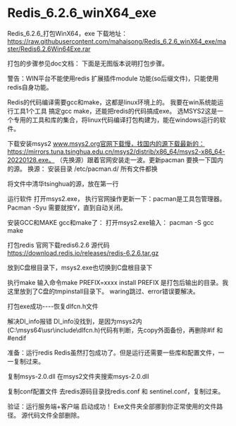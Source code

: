 # Redis_6.2.6_winX64_exe
Redis_6.2.6_打包WinX64，exe
下载地址：
https://raw.githubusercontent.com/mahaisong/Redis_6.2.6_winX64_exe/master/Redis6.2.6Win64Exe.rar


打包的步骤参见doc文档： 下面是无图版本说明打包步骤。

警告：WIN平台不能使用redis 扩展插件module 功能(so后缀文件)，只能使用redis自身功能。

Redis的代码编译需要gcc和make，这都是linux环境上的。
我要在win系统能运行工具1个工具 搞定gcc make，还能把redis的代码搞成exe。
选MSYS2这是一个专用的工具和库的集合，将linux代码编译打包构建为，能在windows运行的软件。 

下载安装msys2
www.msys2.org官网下载慢，找国内的源下载最新的：
https://mirrors.tuna.tsinghua.edu.cn/msys2/distrib/x86_64/msys2-x86_64-20220128.exe。
（先换源）跟着官网安装走一波。更新pacman 要换一下国内的源。
换源：
安装目录 /etc/pacman.d/ 所有文件都换

将文件中清华tsinghua的源，放在第一行


运行软件
打开msys2.exe，
执行官网操作更新一下：pacman是工具包管理器。
Pacman -Syu  需要就按Y，直到自动关闭。



安装GCC和MAKE
gcc和make了：
打开msys2.exe输入： pacman -S gcc make


打包redis
官网下载redis6.2.6 源代码
https://download.redis.io/releases/redis-6.2.6.tar.gz

放到C盘根目录下，msys2.exe也切换到C盘根目录下


 

执行make
输入命令make PREFIX=xxxx install
PREFIX 是打包后输出的目录。我这里放到了C盘的tmpinstall目录下。
waring跳过、error错误要解决。


打包exe成功----恢复dlfcn.h文件

解决Dl_info报错
Dl_info没找到，是因为msys2内(C:\msys64\usr\include\dlfcn.h)代码有判断，先copy外面备份，再删除#if 和 #endif



准备：运行redis
Redis虽然打包成功了。但是运行还需要一些库和配置文件，一一复制过来。


复制msys-2.0.dll
在msys2文件夹搜索msys-2.0.dll

复制conf配置文件
去redis源码目录找redis.conf 和 sentinel.conf，复制过来。

验证：运行服务端+客户端
启动成功！
Exe文件夹全部挪到你正常使用的文件路径。 
源代码文件全部删除。



 